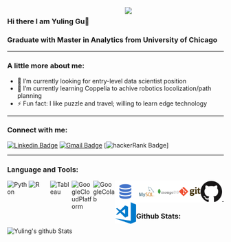 

<img align='right' src="https://www.eschoolnews.com/files/2018/03/coding1.jpg" width="230">

### Hi there I am Yuling Gu👋
### Graduate with Master in Analytics from University of Chicago

---
 ### A little more about me:

- 🔭 I’m currently looking for entry-level data scientist position
- 🌱 I’m currently learning Coppelia to achive robotics locolization/path planning
- ⚡ Fun fact: I like puzzle and travel; willing to learn edge technology

---
### Connect with me:

[![Linkedin Badge](https://img.shields.io/badge/-YulingGu-blue?style=flat-square&logo=Linkedin&logoColor=white&link=https://www.linkedin.com/in/yuling-gu-b61614104/)](https://www.linkedin.com/in/yuling-gu-b61614104/)
[![Gmail Badge](https://img.shields.io/badge/Gmail-c14438?style=flat-square&logo=Gmail&logoColor=white&link=mailto:betty19950330@gmail.com)](mailto:betty19950330@gmail.com)
[![hackerRank Badge](https://img.shields.io/badge/-HackerRank-black?style=flat-square&logo=Hackerrank&logoColor=white&link=https://www.hackerrank.com/gu_349?hr_r=1)]


---
### Language and Tools:


<img align="left" alt="Python" width="50px" src="https://www.iconfinder.com/data/icons/logos-and-brands/512/267_Python_logo-512.png" />
<img align="left" alt="R" width="50px" src="https://cdn.iconscout.com/icon/free/png-256/r-5-283170.png" />
<img align="left" alt="Tableau" width="50px" src="https://www.thedataschool.co.uk/wp-content/uploads/2017/11/Tableau-Server-Icon.png" />
<img align="left" alt="GoogleCloudPlatform" width="50px" src="https://cdn.iconscout.com/icon/free/png-512/google-cloud-2038785-1721675.png" />
<img align="left" alt="GoogleColab" width="50px" src="https://colab.research.google.com/img/colab_favicon_256px.png" />
<img align="left" alt="SQL" width="50px" src="https://raw.githubusercontent.com/github/explore/80688e429a7d4ef2fca1e82350fe8e3517d3494d/topics/sql/sql.png" />
<img align="left" alt="MySQL" width="50px" src="https://raw.githubusercontent.com/github/explore/80688e429a7d4ef2fca1e82350fe8e3517d3494d/topics/mysql/mysql.png" />
<img align="left" alt="MongoDB" width="50px" src="https://raw.githubusercontent.com/github/explore/80688e429a7d4ef2fca1e82350fe8e3517d3494d/topics/mongodb/mongodb.png" />
<img align="left" alt="Git" width="50px" src="https://raw.githubusercontent.com/github/explore/80688e429a7d4ef2fca1e82350fe8e3517d3494d/topics/git/git.png" />
<img align="left" alt="GitHub" width="50px" src="https://raw.githubusercontent.com/github/explore/78df643247d429f6cc873026c0622819ad797942/topics/github/github.png" />
<img align="left" alt="Visual Studio Code" width="50px" src="https://raw.githubusercontent.com/github/explore/80688e429a7d4ef2fca1e82350fe8e3517d3494d/topics/visual-studio-code/visual-studio-code.png" />

<br />
<br />

---

### Github Stats:
<img align="left" alt="Yuling's github Stats" src="https://github-readme-stats.vercel.app/api?username=yuling0330&show_icons=true&hide_border=true" />
